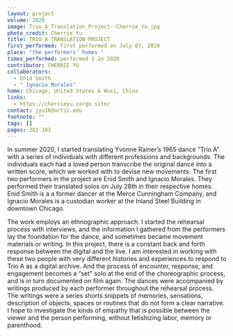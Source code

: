 ```yaml
---
layout: project
volume: 2020
image: Trio_A_Translation_Project--Cherrie_Yu.jpg
photo_credit: Cherrie Yu
title: TRIO A TRANSLATION PROJECT
first_performed: first performed on July 07, 2020
place: "the performers' homes "
times_performed: performed 1 in 2020
contributor: CHERRIE YU
collaborators:
  - Enid Smith
  - " Ignacio Morales"
home: Chicago, United States & Wuxi, China
links:
  - https://cherrieyu.cargo.site/
contact: jyu16@artic.edu
footnote: ""
tags: []
pages: 382-383
---
```


In summer 2020, I started translating Yvonne Rainer’s 1965 dance “Trio A” with a series of individuals with different professions and backgrounds. The individuals each had a loved person transcribe the original dance into a written score, which we worked with to devise new movements. The first two performers in the project are Enid Smith and Ignacio Morales. They performed their translated solos on July 28th in their respective homes. Enid Smith is a a former dancer at the Merce Cunningham Company, and Ignacio Morales is a custodian worker at the Inland Steel Building in downtown Chicago.

The work employs an ethnographic approach. I started the rehearsal process with interviews, and the information I gathered from the performers lay the foundation for the dance, and sometimes became movement materials or writing. In this project, there is a constant back and forth response between the digital and the live. I am interested in working with these two people with very different histories and experiences to respond to Trio A as a digital archive. And the process of encounter, response, and engagement becomes a “set” solo at the end of the choreographic process, and is in turn documented on film again. The dances were accompanied by writings produced by each performer throughout the rehearsal process. The writings were a series shorts snippets of memories, sensations, description of objects, spaces or routines that do not form a clear narrative. I hope to investigate the kinds of empathy that is possible between the viewer and the person performing, without fetishizing labor, memory or parenthood.
